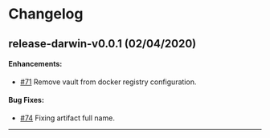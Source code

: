 # Changelog

## release-darwin-v0.0.1 (02/04/2020)

#### Enhancements:

- [#71](https://github.com/ZupIT/darwin-villager/pull/71) Remove vault from docker registry configuration.

#### Bug Fixes:

- [#74](https://github.com/ZupIT/darwin-villager/pull/74) Fixing artifact full name.

---
